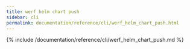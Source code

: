 ```yaml
---
title: werf helm chart push
sidebar: cli
permalink: documentation/reference/cli/werf_helm_chart_push.html
---
```


{% include /documentation/reference/cli/werf_helm_chart_push.md %}
